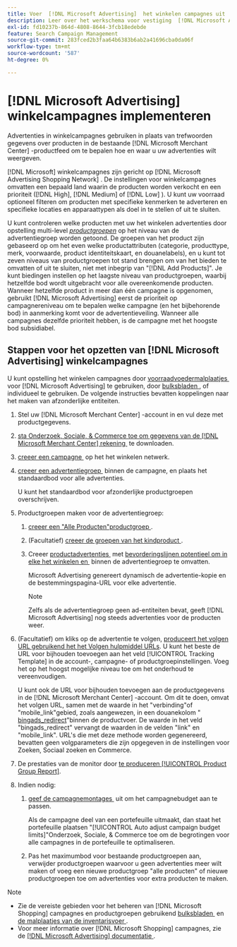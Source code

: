 ```yaml
---
title: Voer  [!DNL Microsoft Advertising]  het winkelen campagnes uit
description: Leer over het werkschema voor vestiging  [!DNL Microsoft Advertising]  het winkelen campagnes.
exl-id: fd10237b-864d-4808-8644-3fcb18edebde
feature: Search Campaign Management
source-git-commit: 283fced2b3faa64b6383b6ab2a41696cba0da06f
workflow-type: tm+mt
source-wordcount: '587'
ht-degree: 0%

---
```


# [!DNL Microsoft Advertising] winkelcampagnes implementeren

Advertenties in winkelcampagnes gebruiken in plaats van trefwoorden gegevens over producten in de bestaande [!DNL Microsoft Merchant Center] -productfeed om te bepalen hoe en waar u uw advertenties wilt weergeven.

[!DNL Microsoft] winkelcampagnes zijn gericht op [!DNL Microsoft Advertising Shopping Network] . De instellingen voor winkelcampagnes omvatten een bepaald land waarin de producten worden verkocht en een prioriteit ([!DNL High], [!DNL Medium] of [!DNL Low] ). U kunt uw voorraad optioneel filteren om producten met specifieke kenmerken te adverteren en specifieke locaties en apparaattypen als doel in te stellen of uit te sluiten.

U kunt controleren welke producten met uw het winkelen advertenties door opstelling multi-level *[productgroepen](/help/search-social-commerce/campaign-management/campaigns/product-group-about.md)* op het niveau van de advertentiegroep worden getoond. De groepen van het product zijn gebaseerd op om het even welke productattributen (categorie, producttype, merk, voorwaarde, product identiteitskaart, en douanelabels), en u kunt tot zeven niveaus van productgroepen tot stand brengen om van het bieden te omvatten of uit te sluiten, niet met inbegrip van &quot;[!DNL Add Products]&quot;. Je kunt biedingen instellen op het laagste niveau van productgroepen, waarbij hetzelfde bod wordt uitgebracht voor alle overeenkomende producten. Wanneer hetzelfde product in meer dan één campagne is opgenomen, gebruikt [!DNL Microsoft Advertising] eerst de prioriteit op campagnereniveau om te bepalen welke campagne (en het bijbehorende bod) in aanmerking komt voor de advertentieveiling. Wanneer alle campagnes dezelfde prioriteit hebben, is de campagne met het hoogste bod subsidiabel.

## Stappen voor het opzetten van [!DNL Microsoft Advertising] winkelcampagnes

U kunt opstelling het winkelen campagnes door [&#x200B; voorraadvoedermalplaatjes &#x200B;](/help/search-social-commerce/campaign-management/inventory-feeds/inventory-feeds-about.md) voor [!DNL Microsoft Advertising] te gebruiken, door [&#x200B; bulksbladen &#x200B;](/help/search-social-commerce/campaign-management/bulksheets/bulksheet-about.md), of individueel te gebruiken. De volgende instructies bevatten koppelingen naar het maken van afzonderlijke entiteiten.

1. Stel uw [!DNL Microsoft Merchant Center] -account in en vul deze met productgegevens.

1. [&#x200B; sta Onderzoek, Sociale, &amp; Commerce toe om gegevens van de  [!DNL Microsoft Merchant Center]  rekening &#x200B;](/help/search-social-commerce/campaign-management/accounts/merchant-account-manage.md) te downloaden.

1. [&#x200B; creeer een campagne &#x200B;](/help/search-social-commerce/campaign-management/campaigns/campaign-manage.md) op het het winkelen netwerk.

1. [&#x200B; creeer een advertentiegroep &#x200B;](/help/search-social-commerce/campaign-management/campaigns/ad-group-manage.md) binnen de campagne, en plaats het standaardbod voor alle advertenties.

   U kunt het standaardbod voor afzonderlijke productgroepen overschrijven.

1. Productgroepen maken voor de advertentiegroep:

   1. [&#x200B; creeer een &quot;Alle Producten&quot;productgroep &#x200B;](/help/search-social-commerce/campaign-management/campaigns/product-group-manage.md).

   1. (Facultatief) [&#x200B; creeer de groepen van het kindproduct &#x200B;](/help/search-social-commerce/campaign-management/campaigns/product-group-manage.md).

   1. Creeer [&#x200B; productadvertenties &#x200B;](/help/search-social-commerce/campaign-management/campaigns/ad-manage.md) met [&#x200B; bevorderingslijnen potentieel om in elke het winkelen en &#x200B;](/help/search-social-commerce/campaign-management/campaigns/product-group-settings-microsoft.md) binnen de advertentiegroep te omvatten.

      Microsoft Advertising genereert dynamisch de advertentie-kopie en de bestemmingspagina-URL voor elke advertentie.

      >[!NOTE]
      >
      >Zelfs als de advertentiegroep geen ad-entiteiten bevat, geeft [!DNL Microsoft Advertising] nog steeds advertenties voor de producten weer.

1. (Facultatief) om kliks op de advertentie te volgen, [&#x200B; produceert het volgen URL gebruikend het het Volgen hulpmiddel URLs &#x200B;](/help/search-social-commerce/tools/click-tracking-url-generate.md). U kunt het beste de URL voor bijhouden toevoegen aan het veld [!UICONTROL Tracking Template] in de account-, campagne- of productgroepinstellingen. Voeg het op het hoogst mogelijke niveau toe om het onderhoud te vereenvoudigen.

   U kunt ook de URL voor bijhouden toevoegen aan de productgegevens in de [!DNL Microsoft Merchant Center] -account. Om dit te doen, omvat het volgen URL, samen met de waarde in het &quot;verbinding&quot;of &quot;mobile_link&quot;gebied, zoals aangewezen, in een douanekolom &quot;[&#x200B; bingads_redirect &#x200B;](https://help.ads.microsoft.com/#apex/3/en/51084)&quot;binnen de productvoer. De waarde in het veld &quot;bingads_redirect&quot; vervangt de waarden in de velden &quot;link&quot; en &quot;mobile_link&quot;. URL&#39;s die met deze methode worden gegenereerd, bevatten geen volgparameters die zijn opgegeven in de instellingen voor Zoeken, Sociaal zoeken en Commerce.

1. De prestaties van de monitor door [&#x200B; te produceren [!UICONTROL Product Group Report]](/help/search-social-commerce/reports/management/basic-advanced/basic-advanced-report-generate.md).

1. Indien nodig:

   1. [&#x200B; geef de campagnemontages &#x200B;](/help/search-social-commerce/campaign-management/campaigns/campaign-manage.md) uit om het campagnebudget aan te passen.

      Als de campagne deel van een portefeuille uitmaakt, dan staat het portefeuille plaatsen &quot;[!UICONTROL Auto adjust campaign budget limits]&quot;Onderzoek, Sociale, &amp; Commerce toe om de begrotingen voor alle campagnes in de portefeuille te optimaliseren.

   1. Pas het maximumbod voor bestaande productgroepen aan, verwijder productgroepen waarvoor u geen advertenties meer wilt maken of voeg een nieuwe productgroep &quot;alle producten&quot; of nieuwe productgroepen toe om advertenties voor extra producten te maken.

>[!NOTE]
>
>* Zie de vereiste gebieden voor het beheren van [!DNL Microsoft Shopping] campagnes en productgroepen gebruikend [&#x200B; bulksbladen &#x200B;](/help/search-social-commerce/campaign-management/bulksheets/bulksheet-data-formats/bulksheet-data-microsoft.md) en [&#x200B; de malplaatjes van de inventarisvoer &#x200B;](/help/search-social-commerce/campaign-management/inventory-feeds/ad-templates/template-microsoft-shopping.md).
>* Voor meer informatie over [!DNL Microsoft Shopping] campagnes, zie de [[!DNL Microsoft Advertising]  documentatie &#x200B;](https://help.ads.microsoft.com/#apex/3/en/50903).
